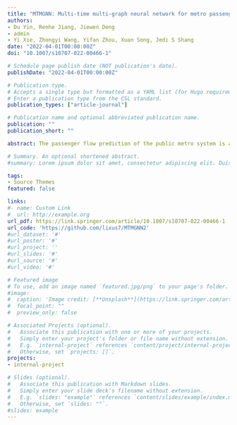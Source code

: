 ```yaml
---
title: "MTMGNN: Multi-time multi-graph neural network for metro passenger flow prediction"
authors:
- Du Yin, Renhe Jiang, Jiewen Deng
- admin
- Yi Xie, Zhongyi Wang, Yifan Zhou, Xuan Song, Jedi S Shang
date: "2022-04-01T00:00:00Z"
doi: "10.1007/s10707-022-00466-1"

# Schedule page publish date (NOT publication's date).
publishDate: "2022-04-01T00:00:00Z"

# Publication type.
# Accepts a single type but formatted as a YAML list (for Hugo requirements).
# Enter a publication type from the CSL standard.
publication_types: ["article-journal"]

# Publication name and optional abbreviated publication name.
publication: ""
publication_short: ""

abstract: The passenger flow prediction of the public metro system is a core and critical part of the intelligent transportation system, and is essential for traffic management, metro planning, and emergency safety measures. Most methods chose the recent segment from historical data as input to predict the future traffic flow; however, this would lead to the loss of the inherent characteristic information of the metro passenger flow’s daily morning and evening peak. Therefore, this study aggregates the recent-term and long-term information and use a long-term Gated Convolutional Neural Network (Gated CNN) to extract the temporal feature from the complex historical data. On the other hand, typical models did not consider the different spatial dependencies between different metro stations; this work proposes various adjacent relationships to characterize the degree of association between nodes. In order to extract spatial and temporal features at the same time, the historical data of recent-term and long-term is merged together to extract spatial features through a multi-graph neural network module. By combining Gated CNN and multi-graph module, we propose a multi-time multi-graph neural network named MTMGNN for metro passenger flow prediction. The result of our experiment on real-world datasets shows that our model MTMGNN is better than all state-of-art methods.

# Summary. An optional shortened abstract.
#summary: Lorem ipsum dolor sit amet, consectetur adipiscing elit. Duis posuere tellus ac convallis placerat. Proin tincidunt magna sed ex sollicitudin condimentum.

tags:
- Source Themes
featured: false

links:
#- name: Custom Link
#  url: http://example.org
url_pdf: https://link.springer.com/article/10.1007/s10707-022-00466-1
url_code: 'https://github.com/lixus7/MTMGNN2'
#url_dataset: '#'
#url_poster: '#'
#url_project: ''
#url_slides: '#'
#url_source: '#'
#url_video: '#'

# Featured image
# To use, add an image named `featured.jpg/png` to your page's folder. 
#image:
#  caption: 'Image credit: [**Unsplash**](https://link.springer.com/article/10.1007/s10707-022-00466-1/figures/3)'
#  focal_point: ""
#  preview_only: false

# Associated Projects (optional).
#   Associate this publication with one or more of your projects.
#   Simply enter your project's folder or file name without extension.
#   E.g. `internal-project` references `content/project/internal-project/index.md`.
#   Otherwise, set `projects: []`.
projects:
- internal-project

# Slides (optional).
#   Associate this publication with Markdown slides.
#   Simply enter your slide deck's filename without extension.
#   E.g. `slides: "example"` references `content/slides/example/index.md`.
#   Otherwise, set `slides: ""`.
#slides: example
---
```

